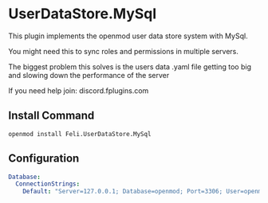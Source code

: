 # UserDataStore.MySql

This plugin implements the openmod user data store system with MySql.

You might need this to sync roles and permissions in multiple servers.

The biggest problem this solves is the users data .yaml file getting too big and slowing down the performance of the server

If you need help join: discord.fplugins.com

## Install Command
```
openmod install Feli.UserDataStore.MySql
```

## Configuration
```yml
Database:
  ConnectionStrings:
    Default: "Server=127.0.0.1; Database=openmod; Port=3306; User=openmod; Password=password"
```
